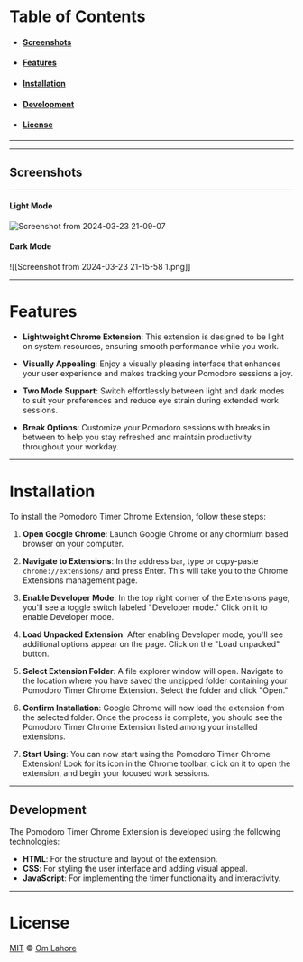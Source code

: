 

# Table of Contents

- #### [Screenshots](#screenshots)
- #### [Features](#features)
- #### [Installation](#installation)
- #### [Development](#development)
- #### [License](#license)


------------------------------------------------------------------------
------------------------------------------------------------------------
## Screenshots


--------------------------
#### Light Mode
![Screenshot from 2024-03-23 21-09-07](https://github.com/omlahore/pomodoro-timer-extension/assets/119071446/1fd6e051-7414-444c-90d2-f9aafce8987b)


#### Dark Mode
![[Screenshot from 2024-03-23 21-15-58 1.png]]

------------------------------------------------------------------------

# Features


- **Lightweight Chrome Extension**: This extension is designed to be light on system resources, ensuring smooth performance while you work.
  
- **Visually Appealing**: Enjoy a visually pleasing interface that enhances your user experience and makes tracking your Pomodoro sessions a joy.

- **Two Mode Support**: Switch effortlessly between light and dark modes to suit your preferences and reduce eye strain during extended work sessions.

- **Break Options**: Customize your Pomodoro sessions with breaks in between to help you stay refreshed and maintain productivity throughout your workday.

------------------------------------------------------------------------

# Installation

To install the Pomodoro Timer Chrome Extension, follow these steps:

1. **Open Google Chrome**: Launch Google Chrome or any chormium based browser on your computer.

2. **Navigate to Extensions**: In the address bar, type or copy-paste `chrome://extensions/` and press Enter. This will take you to the Chrome Extensions management page.

3. **Enable Developer Mode**: In the top right corner of the Extensions page, you'll see a toggle switch labeled "Developer mode." Click on it to enable Developer mode.

4. **Load Unpacked Extension**: After enabling Developer mode, you'll see additional options appear on the page. Click on the "Load unpacked" button.

5. **Select Extension Folder**: A file explorer window will open. Navigate to the location where you have saved the unzipped folder containing your Pomodoro Timer Chrome Extension. Select the folder and click "Open."

6. **Confirm Installation**: Google Chrome will now load the extension from the selected folder. Once the process is complete, you should see the Pomodoro Timer Chrome Extension listed among your installed extensions.

7. **Start Using**: You can now start using the Pomodoro Timer Chrome Extension! Look for its icon in the Chrome toolbar, click on it to open the extension, and begin your focused work sessions.

------------------------------------------------------------------------

## Development

The Pomodoro Timer Chrome Extension is developed using the following technologies:

- **HTML**: For the structure and layout of the extension.
- **CSS**: For styling the user interface and adding visual appeal.
- **JavaScript**: For implementing the timer functionality and interactivity.

------------------------------------------------------------------------
# License

[MIT](LICENSE) © [Om Lahore](https://github.com/omlahore)

